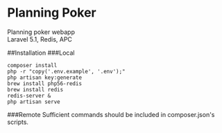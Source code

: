# Planning Poker
Planning poker webapp  
Laravel 5.1, Redis, APC  

##Installation
###Local
```
composer install 
php -r "copy('.env.example', '.env');"
php artisan key:generate
brew install php56-redis
brew install redis
redis-server &
php artisan serve
```
###Remote
Sufficient commands should be included in composer.json's scripts. 
